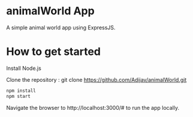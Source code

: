 # animalWorld App
A simple animal world app using ExpressJS.

# How to get started
Install Node.js

Clone the repository : git clone https://github.com/Adijav/animalWorld.git

```HTML
npm install
npm start
```

Navigate the browser to http://localhost:3000/# to run the app locally.
